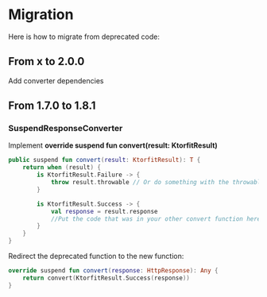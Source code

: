 # Migration
Here is how to migrate from deprecated code:

## From x to 2.0.0
Add converter dependencies


## From 1.7.0 to 1.8.1

### SuspendResponseConverter
Implement **override suspend fun convert(result: KtorfitResult)**

```kotlin
public suspend fun convert(result: KtorfitResult): T {
    return when (result) {
        is KtorfitResult.Failure -> {
            throw result.throwable // Or do something with the throwable
        }

        is KtorfitResult.Success -> {
            val response = result.response
            //Put the code that was in your other convert function here
        }
    }
}
```

Redirect the deprecated function to the new function:

```kotlin
override suspend fun convert(response: HttpResponse): Any {
    return convert(KtorfitResult.Success(response))
}
```